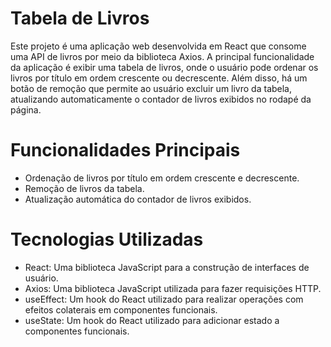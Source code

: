 # Tabela de Livros
Este projeto é uma aplicação web desenvolvida em React que consome uma API de livros por meio da biblioteca Axios. A principal funcionalidade da aplicação é exibir uma tabela de livros, onde o usuário pode ordenar os livros por título em ordem crescente ou decrescente. Além disso, há um botão de remoção que permite ao usuário excluir um livro da tabela, atualizando automaticamente o contador de livros exibidos no rodapé da página.

# Funcionalidades Principais
* Ordenação de livros por título em ordem crescente e decrescente.
* Remoção de livros da tabela.
* Atualização automática do contador de livros exibidos.

# Tecnologias Utilizadas
* React: Uma biblioteca JavaScript para a construção de interfaces de usuário.
* Axios: Uma biblioteca JavaScript utilizada para fazer requisições HTTP.
* useEffect: Um hook do React utilizado para realizar operações com efeitos colaterais em componentes funcionais.
* useState: Um hook do React utilizado para adicionar estado a componentes funcionais.
